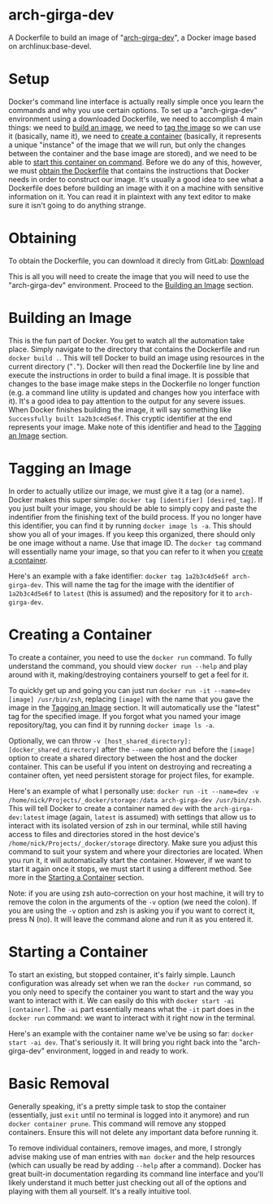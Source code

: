# arch-girga-dev
A Dockerfile to build an image of "[arch-girga-dev](https://hub.docker.com/r/nickgirga/arch-girga-dev)", a Docker image based on archlinux:base-devel.

# Setup
Docker's command line interface is actually really simple once you learn the commands and why you use certain options. To set up a "arch-girga-dev" environment using a downloaded Dockerfile, we need to accomplish 4 main things: we need to [build an image](#building-an-image), we need to [tag the image](#tagging-an-image) so we can use it (basically, name it), we need to [create a container](#creating-a-container) (basically, it represents a unique "instance" of the image that we will run, but only the changes between the container and the base image are stored), and we need to be able to [start this container on command](#starting-a-container). Before we do any of this, however, we must [obtain the Dockerfile](#obtaining) that contains the instructions that Docker needs in order to construct our image. It's usually a good idea to see what a Dockerfile does before building an image with it on a machine with sensitive information on it. You can read it in plaintext with any text editor to make sure it isn't going to do anything strange.

# Obtaining
To obtain the Dockerfile, you can download it direcly from GitLab: [Download](https://gitlab.com/nickgirga/arch-girga-dev/-/raw/main/Dockerfile?inline=false)

This is all you will need to create the image that you will need to use the "arch-girga-dev" environment. Proceed to the [Building an Image](#building-an-image) section.

# Building an Image
This is the fun part of Docker. You get to watch all the automation take place. Simply navigate to the directory that contains the Dockerfile and run `docker build .`. This will tell Docker to build an image using resources in the current directory ("`.`"). Docker will then read the Dockerfile line by line and execute the instructions in order to build a final image. It is possible that changes to the base image make steps in the Dockerfile no longer function (e.g. a command line utility is updated and changes how you interface with it). It's a good idea to pay attention to the output for any severe issues. When Docker finishes building the image, it will say something like `Successfully built 1a2b3c4d5e6f`. This cryptic identifier at the end represents your image. Make note of this identifier and head to the [Tagging an Image](#tagging-an-image) section.

# Tagging an Image
In order to actually utilize our image, we must give it a tag (or a name). Docker makes this super simple: `docker tag [identifier] [desired_tag]`. If you just built your image, you should be able to simply copy and paste the indentifier from the finishing text of the build process. If you no longer have this identifier, you can find it by running `docker image ls -a`. This should show you all of your images. If you keep this organized, there should only be one image without a name. Use that image ID. The `docker tag` command will essentially name your image, so that you can refer to it when you [create a container](#creating-a-container).

Here's an example with a fake identifier: `docker tag 1a2b3c4d5e6f arch-girga-dev`. This will name the tag for the image with the identifier of `1a2b3c4d5e6f` to `latest` (this is assumed) and the repository for it to `arch-girga-dev`.

# Creating a Container
To create a container, you need to use the `docker run` command. To fully understand the command, you should view `docker run --help` and play around with it, making/destroying containers yourself to get a feel for it.

To quickly get up and going you can just run `docker run -it --name=dev [image] /usr/bin/zsh`, replacing `[image]` with the name that you gave the image in the [Tagging an Image](#tagging-an-image) section. It will automatically use the "latest" tag for the specified image. If you forgot what you named your image repository/tag, you can find it by running `docker image ls -a`.

Optionally, we can throw `-v [host_shared_directory]:[docker_shared_directory]` after the `--name` option and before the `[image]` option to create a shared directory between the host and the docker container. This can be useful if you intent on destroying and recreating a container often, yet need persistent storage for project files, for example.

Here's an example of what I personally use: `docker run -it --name=dev -v /home/nick/Projects/_docker/storage:/data arch-girga-dev /usr/bin/zsh`. This will tell Docker to create a container named `dev` with the `arch-girga-dev:latest` image (again, `latest` is assumed) with settings that allow us to interact with its isolated version of zsh in our terminal, while still having access to files and directories stored in the host device's `/home/nick/Projects/_docker/storage` directory. Make sure you adjust this command to suit your system and where your directories are located. When you run it, it will automatically start the container. However, if we want to start it again once it stops, we must start it using a different method. See more in the [Starting a Container](#starting-a-container) section.

Note: if you are using zsh auto-correction on your host machine, it will try to remove the colon in the arguments of the `-v` option (we need the colon). If you are using the `-v` option and zsh is asking you if you want to correct it, press N (no). It will leave the command alone and run it as you entered it.

# Starting a Container
To start an existing, but stopped container, it's fairly simple. Launch configuration was already set when we ran the `docker run` command, so you only need to specify the container you want to start and the way you want to interact with it. We can easily do this with `docker start -ai [container]`. The `-ai` part essentially means what the `-it` part does in the `docker run` command: we want to interact with it right now in the terminal.

Here's an example with the container name we've be using so far: `docker start -ai dev`. That's seriously it. It will bring you right back into the "arch-girga-dev" environment, logged in and ready to work.

# Basic Removal
Generally speaking, it's a pretty simple task to stop the container (essentially, just `exit` until no terminal is logged into it anymore) and run `docker container prune`. This command will remove any stopped containers. Ensure this will not delete any important data before running it.

To remove individual containers, remove images, and more, I strongly advise making use of man entries with `man docker` and the help resources (which can usually be read by adding `--help` after a command). Docker has great built-in documentation regarding its command line interface and you'll likely understand it much better just checking out all of the options and playing with them all yourself. It's a really intuitive tool.

